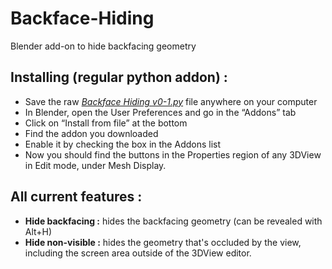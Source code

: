 # Backface-Hiding
Blender add-on to hide backfacing geometry

## Installing (regular python addon) :

* Save the raw [*Backface Hiding v0-1.py*](https://github.com/ChameleonScales/Backface-Hiding/raw/master/Backface%20Hiding%20v0-1.py) file anywhere on your computer
* In Blender, open the User Preferences and go in the “Addons” tab
* Click on “Install from file” at the bottom
* Find the addon you downloaded
* Enable it by checking the box in the Addons list
* Now you should find the buttons in the Properties region of any 3DView in Edit mode, under Mesh Display.

## All current features :

* **Hide backfacing :** hides the backfacing geometry (can be revealed with Alt+H)
* **Hide non-visible :** hides the geometry that's occluded by the view, including the screen area outside of the 3DView editor.
